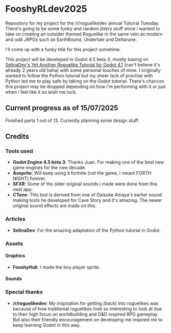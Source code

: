 # FooshyRLdev2025
 Repository for my project for the /r/roguelikedev annual Tutorial Tuesday. There's going to be some funky and random jittery stuff since i wanted to take on creating an outsider themed Roguelike in the same vein as modern and odd JRPGs such as EarthBound, Undertale and Deltarune.

 I'll come up with a funky title for this project sometime.

 This project will be developed in Godot 4.5 beta 3, mostly basing on [SelinaDev's Yet Another Roguelike Tutorial for Godot 4.1](https://selinadev.github.io/05-rogueliketutorial-01/) (can't believe it's already 2 years old haha) with some personal touches of mine. I originally wanted to follow the Python tutorial but my sheer lack of practise with Python led me to play safe by taking on the Godot tutorial. There's chances this project may be dropped depending on how i'm performing with it or just when i feel like it so wish me luck.

 ## Current progress as of 15/07/2025
 Finished parts 1 out of 13. Currently planning some design stuff.

## Credits
### Tools used
- **Godot Engine 4.5 beta 3**: Thanks Juan. For making one of the best new game engines for the new decade.
- **Aseprite**: Will keep using it fortnite (not the game, i meant FORTH NIGHT) forever.
- **SFXR**: Some of the older original sounds i made were done from this neat app.
- **CTone**: This tool is derived from one of Daisuke Amaya's earlier sound making tools he developed for Cave Story and it's amazing. The newer original sound effects are made on this.
### Articles
- **SelinaDev**: For the amazing adaptation of the Python tutorial in Godot.
### Assets
#### Graphics
- **FooshyHuk**: I made the boy player sprite.
#### Sounds
### Special thanks
- **/r/roguelikedev**: My inspiration for getting (back) into roguelikes was because of how traditional roguelikes look so interesting to look at due to their high focus on worldbuilding and D&D inspired RPG gameplay. But also their friendly encouragement on developing me inspired me to keep learning Godot in this way.